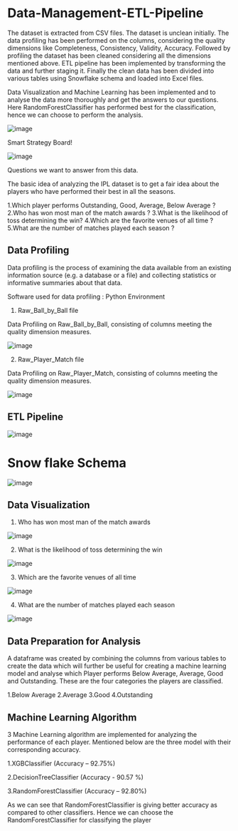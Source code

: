 # Data-Management-ETL-Pipeline

The dataset is extracted from CSV files. The dataset is unclean initially. The data profiling has been performed on the columns, considering the quality dimensions like Completeness, Consistency, Validity, Accuracy. Followed by profiling the dataset has been cleaned considering all the dimensions mentioned above. ETL pipeline has been implemented by transforming the data and further staging it. Finally the clean data has been divided into various tables using Snowflake schema and loaded into Excel files.

Data Visualization and Machine Learning has been implemented and to analyse the data more thoroughly and get the answers to our questions. Here RandomForestClassifier has performed best for the classification, hence we can choose to perform the analysis.


![image](https://user-images.githubusercontent.com/45402305/180607598-60517b4b-9abe-4bed-90f8-5b23a7ea1720.png)

Smart Strategy Board!

![image](https://user-images.githubusercontent.com/45402305/180607716-efc8aa4d-d503-4ec7-8a32-4c3acc168d66.png)

Questions we want to answer from this data.

The basic idea of analyzing the IPL dataset is to get a fair idea about the players who have performed their best in all the seasons.

1.Which player performs Outstanding, Good, Average, Below Average ?
2.Who has won most man of the match awards ?
3.What is the likelihood of toss determining the win?
4.Which are the favorite venues of all time ?
5.What are the number of matches played each season ?

## Data Profiling

Data profiling is the process of examining the data available from an existing information source (e.g. a database or a file) and collecting statistics or informative summaries about that data.

Software used for data profiling : Python Environment

1. Raw_Ball_by_Ball file

Data Profiling on Raw_Ball_by_Ball, consisting of columns meeting the quality dimension measures.

![image](https://user-images.githubusercontent.com/45402305/180607786-7ae0bd14-7996-4566-994b-1a442f774bea.png)

2. Raw_Player_Match file

Data Profiling on Raw_Player_Match, consisting of columns meeting the quality dimension measures.

![image](https://user-images.githubusercontent.com/45402305/180607828-cf09f1e5-2938-4e56-aa31-6e561c94e127.png)

## ETL Pipeline

![image](https://user-images.githubusercontent.com/45402305/180607862-b69e581d-31ef-4984-bd28-2f520045a164.png)

# Snow flake Schema

![image](https://user-images.githubusercontent.com/45402305/180607889-ecc6dce9-cec1-4207-beb1-4067159741a8.png)

## Data Visualization

1. Who has won most man of the match awards 

![image](https://user-images.githubusercontent.com/45402305/180607917-b9cea33c-0413-45dc-bb6a-39aa9b2714de.png)

2. What is the likelihood of toss determining the win

![image](https://user-images.githubusercontent.com/45402305/180607925-f3e37db9-0448-48d1-a16e-520a111d3ef2.png)

3. Which are the favorite venues of all time

![image](https://user-images.githubusercontent.com/45402305/180607941-b3c47b9f-73de-4214-b2c5-adff7dd70b43.png)


4. What are the number of matches played each season

![image](https://user-images.githubusercontent.com/45402305/180607973-54b1031f-4678-434a-b2f7-3fd34a3d9ce4.png)

## Data Preparation for Analysis

A dataframe was created by combining the columns from various tables to create the data which will further be useful for creating a machine learning model and analyse which Player performs Below Average, Average, Good and Outstanding. These are the four categories the players are classified.

1.Below Average
2.Average
3.Good
4.Outstanding

## Machine Learning Algorithm

3 Machine Learning algorithm are implemented for analyzing the performance of each player. Mentioned below are the three model with their corresponding accuracy.

1.XGBClassifier  (Accuracy – 92.75%) 

2.DecisionTreeClassifier   (Accuracy - 90.57 %)

3.RandomForestClassifier  (Accuracy – 92.80%)

As we can see that RandomForestClassifier is giving better accuracy as compared to other classifiers. Hence we can choose the RandomForestClassifier for classifying the player 















